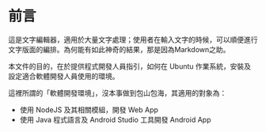 # 前言
這是文字編輯器，適用於大量文字處理；使用者在輸入文字的時候，可以順便進行文字版面的編排。為何能有如此神奇的結果，那是因為Markdown之助。

本文件的目的，在於提供程式開發人員指引，如何在 Ubuntu 作業系統，安裝及設定適合軟體開發人員使用的環境。

這裡所謂的「軟體開發環境」，沒本事做到包山包海，其適用的對象為：
* 使用 NodeJS 及其相關模組，開發 Web App
* 使用 Java 程式語言及 Android Studio 工具開發 Android App 



